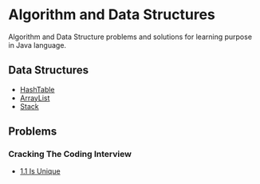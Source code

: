 # Algorithm and Data Structures
Algorithm and Data Structure problems and solutions for learning purpose in Java language.

## Data Structures

- [HashTable](src/ds/hashTable)
- [ArrayList](src/ds/arrayList)
- [Stack](src/ds/stack/)

## Problems

### Cracking The Coding Interview

- [1.1 Is Unique](src/problems/crackingCodingInterview/IsUnique.java)